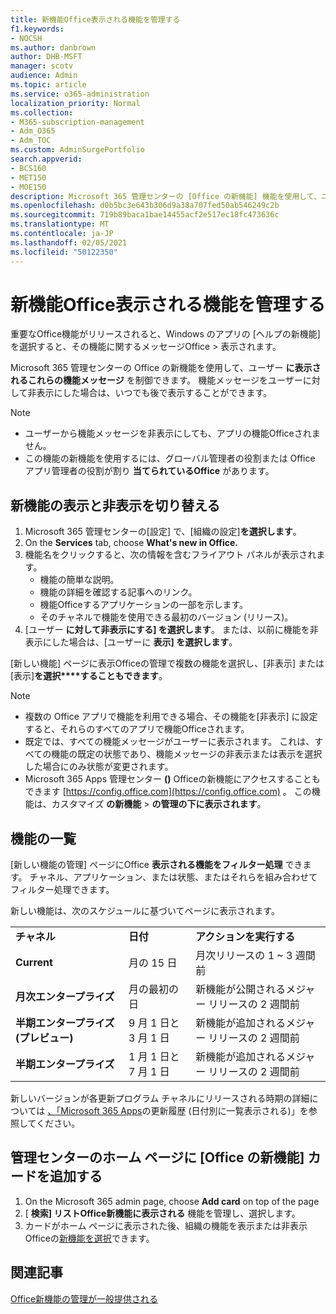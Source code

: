 ```yaml
---
title: 新機能Office表示される機能を管理する
f1.keywords:
- NOCSH
ms.author: danbrown
author: DHB-MSFT
manager: scotv
audience: Admin
ms.topic: article
ms.service: o365-administration
localization_priority: Normal
ms.collection:
- M365-subscription-management
- Adm_O365
- Adm_TOC
ms.custom: AdminSurgePortfolio
search.appverid:
- BCS160
- MET150
- MOE150
description: Microsoft 365 管理センターの [Office の新機能] 機能を使用して、ユーザーが Windows 上の Office アプリの [ヘルプ > の新機能] を選択した場合に表示または非表示にする Office 機能を決定します。 Office
ms.openlocfilehash: d0b5bc3e643b306d9a38a707fed50ab546249c2b
ms.sourcegitcommit: 719b89baca1bae14455acf2e517ec18fc473636c
ms.translationtype: MT
ms.contentlocale: ja-JP
ms.lasthandoff: 02/05/2021
ms.locfileid: "50122350"
---
```

# <a name="manage-which-office-features-appear-in-whats-new"></a>新機能Office表示される機能を管理する

重要なOffice機能がリリースされると、Windows のアプリの [ヘルプの新機能] を選択すると、その機能に関するメッセージOffice  >  表示されます。

Microsoft 365 管理センターの Office の新機能を使用して、ユーザー **に表示されるこれらの機能メッセージ** を制御できます。 機能メッセージをユーザーに対して非表示にした場合は、いつでも後で表示することができます。

> [!NOTE]
> - ユーザーから機能メッセージを非表示にしても、アプリの機能Officeされません。
> - この機能の新機能を使用するには、グローバル管理者の役割または Office アプリ管理者の役割が割り **当てられているOffice** があります。

## <a name="show-or-hide-new-features"></a>新機能の表示と非表示を切り替える 

1. Microsoft 365 管理センターの[設定] で、[組織の設定]**を選択します**。
2. On the **Services** tab, choose **What's new in Office.**
3. 機能名をクリックすると、次の情報を含むフライアウト パネルが表示されます。
     - 機能の簡単な説明。
     - 機能の詳細を確認する記事へのリンク。
     - 機能Officeするアプリケーションの一部を示します。
     - そのチャネルで機能を使用できる最初のバージョン (リリース)。
4. [ユーザー **に対して非表示にする] を選択します**。 または、以前に機能を非表示にした場合は、[ユーザーに **表示] を選択します**。

[新しい機能] ページに表示Officeの管理で複数の機能を選択し、[非表示] または [表示]**を選択****することもできます**。

> [!NOTE]
> - 複数の Office アプリで機能を利用できる場合、その機能を[非表示] に設定すると、それらのすべてのアプリで機能Officeされます。
> - 既定では、すべての機能メッセージがユーザーに表示されます。 これは、すべての機能の既定の状態であり、機能メッセージの非表示または表示を選択した場合にのみ状態が変更されます。
> - Microsoft 365 Apps 管理センター **()** Officeの新機能にアクセスすることもできます [https://config.office.com](https://config.office.com) 。 この機能は、カスタマイズ **の新機能**  >  **の管理の下に表示されます**。

## <a name="list-of-features"></a>機能の一覧

[新しい機能の管理] ページにOffice **表示される機能をフィルター処理** できます。 チャネル、アプリケーション、または状態、またはそれらを組み合わせてフィルター処理できます。

新しい機能は、次のスケジュールに基づいてページに表示されます。

||||
|:-----|:-----|:-----|
|**チャネル** <br/> |**日付** <br/> |**アクションを実行する** <br/> |
|**Current** <br/> |月の 15 日  <br/> |月次リリースの 1 ~ 3 週間前 <br/> |
|**月次エンタープライズ** <br/> |月の最初の日  <br/> |新機能が公開されるメジャー リリースの 2 週間前 |
|**半期エンタープライズ (プレビュー)** <br/> |9 月 1 日と 3 月 1 日 <br/> | 新機能が追加されるメジャー リリースの 2 週間前|
|**半期エンタープライズ** <br/> |1 月 1 日と 7 月 1 日 <br/> | 新機能が追加されるメジャー リリースの 2 週間前<br/> |

新しいバージョンが各更新プログラム チャネルにリリースされる時期の詳細については [、「Microsoft 365 Apps](https://docs.microsoft.com/officeupdates/update-history-microsoft365-apps-by-date)の更新履歴 (日付別に一覧表示される)」を参照してください。

## <a name="add-the-whats-new-in-office-card-to-the-admin-center-home-page"></a>管理センターのホーム ページに [Office の新機能] カードを追加する

1. On the Microsoft 365 admin page, choose **Add card** on top of the page
2. [ **検索] リストOffice新機能に表示される** 機能を管理し、選択します。
3. カードがホーム ページに表示された後、組織の機能を表示または非表示Officeの[新機能を選択](#show-or-hide-new-features)できます。


## <a name="related-articles"></a>関連記事

[Office新機能の管理が一般提供される](https://techcommunity.microsoft.com/t5/microsoft-365-blog/office-what-s-new-management-is-now-generally-available/ba-p/1179954)